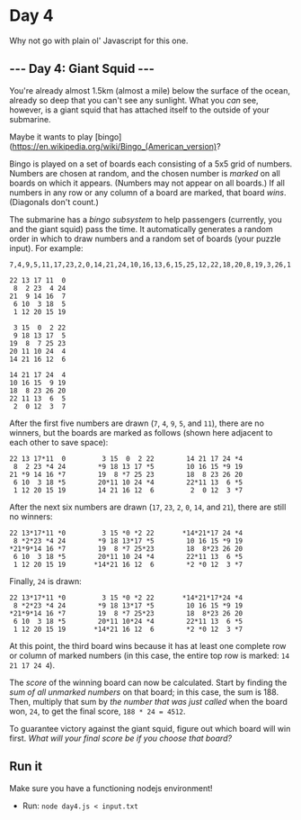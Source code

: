 # Day 4

Why not go with plain ol' Javascript for this one.

## --- Day 4: Giant Squid ---

You're already almost 1.5km (almost a mile) below the surface of the ocean, already so deep that you can't see any sunlight. What you *can* see, however, is a giant squid that has attached itself to the outside of your submarine.

Maybe it wants to play [bingo](https://en.wikipedia.org/wiki/Bingo_(American_version)?

Bingo is played on a set of boards each consisting of a 5x5 grid of numbers. Numbers are chosen at random, and the chosen number is *marked* on all boards on which it appears. (Numbers may not appear on all boards.) If all numbers in any row or any column of a board are marked, that board *wins*. (Diagonals don't count.)

The submarine has a *bingo subsystem* to help passengers (currently, you and the giant squid) pass the time. It automatically generates a random order in which to draw numbers and a random set of boards (your puzzle input). For example:

```
7,4,9,5,11,17,23,2,0,14,21,24,10,16,13,6,15,25,12,22,18,20,8,19,3,26,1

22 13 17 11  0
 8  2 23  4 24
21  9 14 16  7
 6 10  3 18  5
 1 12 20 15 19

 3 15  0  2 22
 9 18 13 17  5
19  8  7 25 23
20 11 10 24  4
14 21 16 12  6

14 21 17 24  4
10 16 15  9 19
18  8 23 26 20
22 11 13  6  5
 2  0 12  3  7
```

After the first five numbers are drawn (`7`, `4`, `9`, `5`, and `11`), there are no winners, but the boards are marked as follows (shown here adjacent to each other to save space):

```
22 13 17*11  0         3 15  0  2 22        14 21 17 24 *4
 8  2 23 *4 24        *9 18 13 17 *5        10 16 15 *9 19
21 *9 14 16 *7        19  8 *7 25 23        18  8 23 26 20
 6 10  3 18 *5        20*11 10 24 *4        22*11 13  6 *5
 1 12 20 15 19        14 21 16 12  6         2  0 12  3 *7
```

After the next six numbers are drawn (`17`, `23`, `2`, `0`, `14`, and `21`), there are still no winners:

```
22 13*17*11 *0         3 15 *0 *2 22       *14*21*17 24 *4
 8 *2*23 *4 24        *9 18 13*17 *5        10 16 15 *9 19
*21*9*14 16 *7        19  8 *7 25*23        18  8*23 26 20
 6 10  3 18 *5        20*11 10 24 *4        22*11 13  6 *5
 1 12 20 15 19       *14*21 16 12  6        *2 *0 12  3 *7
```

Finally, `24` is drawn:

```
22 13*17*11 *0         3 15 *0 *2 22       *14*21*17*24 *4
 8 *2*23 *4 24        *9 18 13*17 *5        10 16 15 *9 19
*21*9*14 16 *7        19  8 *7 25*23        18  8*23 26 20
 6 10  3 18 *5        20*11 10*24 *4        22*11 13  6 *5
 1 12 20 15 19       *14*21 16 12  6        *2 *0 12  3 *7
```

At this point, the third board wins because it has at least one complete row or column of marked numbers (in this case, the entire top row is marked: `14 21 17 24 4`).

The *score* of the winning board can now be calculated. Start by finding the *sum of all unmarked numbers* on that board; in this case, the sum is 188. Then, multiply that sum by *the number that was just called* when the board won, `24`, to get the final score, `188 * 24 = 4512`.

To guarantee victory against the giant squid, figure out which board will win first. *What will your final score be if you choose that board?*

## Run it
Make sure you have a functioning nodejs environment!

- Run: `node day4.js < input.txt`
